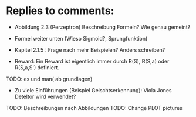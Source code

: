 # Replies to comments:

* Abbildung 2.3 (Perzeptron)  Beschreibung Formeln? Wie genau gemeint?
* Formel weiter unten (Wieso Sigmoid?, Sprungfunktion)

* Kapitel 2.1.5 : Frage nach mehr Beispielen? Anders schreiben?
* Reward: Ein Reward ist eigentlich immer durch R(S), R(S,a) oder R(S,a,S') definiert.

TODO: es und man( ab grundlagen)

* Zu viele Einführungen (Beispiel Geischtserkennung):
	Viola Jones Deteltor wird verwendet?


TODO: Beschreibungen nach Abbildungen
TODO: Change PLOT pictures